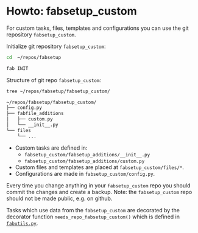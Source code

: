 # Howto: fabsetup_custom

For custom tasks, files, templates and configurations you can use the git
repository `fabsetup_custom`.

Initialize git repository `fabsetup_custom`:
  ```sh
  cd  ~/repos/fabsetup

  fab INIT
  ```

Structure of git repo `fabsetup_custom`:

  ```sh
  tree ~/repos/fabsetup/fabsetup_custom/
  
  ~/repos/fabsetup/fabsetup_custom/
  ├── config.py
  ├── fabfile_additions
  │   ├── custom.py
  │   └── __init__.py
  └── files
      └── ...
  ```


* Custom tasks are defined in:
  * `fabsetup_custom/fabsetup_additions/__init__.py`
  * `fabsetup_custom/fabsetup_additions/custom.py`
* Custom files and templates are placed at `fabsetup_custom/files/*`.
* Configurations are made in `fabsetup_custom/config.py`.

Every time you change anything in your `fabsetup_custom` repo you should commit
the changes and create a backup.  Note: the `fabsetup_custom` repo should not
be made public, e.g. on github.

Tasks which use data from the `fabsetup_custom` are decorated by the decorator
function `needs_repo_fabsetup_custom()` which is defined in
[`fabutils.py`](../fabfile/fabutils.py).
